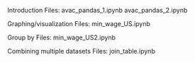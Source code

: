 Introduction 
Files:
avac_pandas_1.ipynb
avac_pandas_2.ipynb

Graphing/visualization
Files:
min_wage_US.ipynb


Group by
Files:
min_wage_US2.ipynb


Combining multiple datasets 
Files:
join_table.ipynb